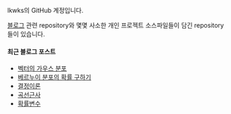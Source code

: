 lkwks의 GitHub 계정입니다.

[블로그](https://lkwks.github.io) 관련 repository와 몇몇 사소한 개인 프로젝트 소스파일들이 담긴 repository들이 있습니다.


#### 최근 블로그 포스트
<!-- BLOG-POST-LIST:START -->
- [벡터의 가우스 분포](https://lkwks.github.io/%EC%88%98%ED%95%99/2022/01/29/%EB%B2%A1%ED%84%B0%EC%9D%98-%EA%B0%80%EC%9A%B0%EC%8A%A4-%EB%B6%84%ED%8F%AC.html)
- [베르누이 분포의 확률 구하기](https://lkwks.github.io/%EC%88%98%ED%95%99/2022/01/27/%EB%B2%A0%EB%A5%B4%EB%88%84%EC%9D%B4-%EB%B6%84%ED%8F%AC%EC%9D%98-%ED%99%95%EB%A5%A0-%EA%B5%AC%ED%95%98%EA%B8%B0.html)
- [결정이론](https://lkwks.github.io/%EC%88%98%ED%95%99/2022/01/26/%EA%B2%B0%EC%A0%95%EC%9D%B4%EB%A1%A0.html)
- [곡선근사](https://lkwks.github.io/%EC%88%98%ED%95%99/2022/01/25/%EA%B3%A1%EC%84%A0%EA%B7%BC%EC%82%AC.html)
- [확률변수](https://lkwks.github.io/%EC%88%98%ED%95%99/2022/01/23/%ED%99%95%EB%A5%A0%EB%B3%80%EC%88%98.html)
<!-- BLOG-POST-LIST:END -->
  
<!--![Top Langs](https://github-readme-stats.vercel.app/api/top-langs/?username=lkwks)-->
